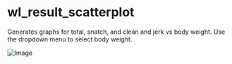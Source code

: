 # wl_result_scatterplot

Generates graphs for total, snatch, and clean and jerk vs body weight.
Use the dropdown menu to select body weight.

![Image](https://i.imgur.com/X4AFyfD.png)

